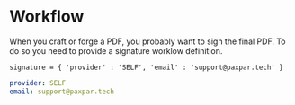 # Workflow

When you craft or forge a PDF, you probably want to sign the final PDF.
To do so you need to provide a signature worklow definition.

```
signature = { 'provider' : 'SELF', 'email' : 'support@paxpar.tech' }
```

```yaml
provider: SELF
email: support@paxpar.tech
```